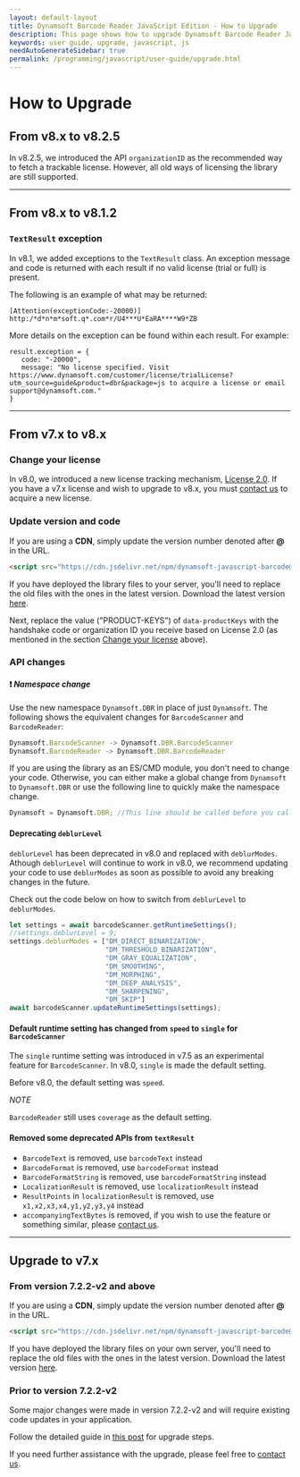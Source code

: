 ```yaml
---
layout: default-layout
title: Dynamsoft Barcode Reader JavaScript Edition - How to Upgrade
description: This page shows how to upgrade Dynamsoft Barcode Reader JavaScript SDK to the latest version.
keywords: user guide, upgrade, javascript, js
needAutoGenerateSidebar: true
permalink: /programming/javascript/user-guide/upgrade.html
---
```


# How to Upgrade

## From v8.x to v8.2.5

In v8.2.5, we introduced the API `organizationID` as the recommended way to fetch a trackable license. However, all old ways of licensing the library are still supported.

---
## From v8.x to v8.1.2

### `TextResult` exception

In v8.1, we added exceptions to the `TextResult` class. An exception message and code is returned with each result if no valid license (trial or full) is present.

The following is an example of what may be returned:

`[Attention(exceptionCode:-20000)] http:/*d*n*m*soft.q*.com*r/U4***U*EaRA****W9*ZB`

More details on the exception can be found within each result. For example:

```
result.exception = {
   code: "-20000",
   message: "No license specified. Visit https://www.dynamsoft.com/customer/license/trialLicense?utm_source=guide&product=dbr&package=js to acquire a license or email support@dynamsoft.com."
}
```

---
## From v7.x to v8.x

### Change your license

In v8.0, we introduced a new license tracking mechanism, [License 2.0](https://www.dynamsoft.com/license-tracking/docs/about/index.html). If you have a v7.x license and wish to upgrade to v8.x, you must [contact us](https://www.dynamsoft.com/Company/Contact.aspx) to acquire a new license. 

### Update version and code

If you are using a **CDN**, simply update the version number denoted after **@** in the URL.

```html
<script src="https://cdn.jsdelivr.net/npm/dynamsoft-javascript-barcode@8.2.5/dist/dbr.js" data-productKeys="PRODUCT-KEYS"></script>
```

If you have deployed the library files to your server, you'll need to replace the old files with the ones in the latest version. Download the latest version [here](https://www.dynamsoft.com/Downloads/Dynamic-Barcode-Reader-Download.aspx).

Next, replace the value ("PRODUCT-KEYS") of `data-productKeys` with the handshake code or organization ID you receive based on License 2.0 (as mentioned in the section [Change your license](#change-your-license) above).

### API changes

#### :exclamation: *Namespace change*

Use the new namespace `Dynamsoft.DBR` in place of just `Dynamsoft`. The following shows the equivalent changes for `BarcodeScanner` and `BarcodeReader`:

```js
Dynamsoft.BarcodeScanner -> Dynamsoft.DBR.BarcodeScanner
Dynamsoft.BarcodeReader -> Dynamsoft.DBR.BarcodeReader
```

If you are using the library as an ES/CMD module, you don't need to change your code. Otherwise, you can either make a global change from `Dynamsoft` to `Dynamsoft.DBR` or use the following line to quickly make the namespace change.

```js
Dynamsoft = Dynamsoft.DBR; //This line should be called before you call any other methods/properties of the library.
```

#### Deprecating `deblurLevel`

`deblurLevel` has been deprecated in v8.0 and replaced with `deblurModes`. Athough `deblurLevel` will continue to work in v8.0, we recommend updating your code to use `deblurModes` as soon as possible to avoid any breaking changes in the future.

Check out the code below on how to switch from `deblurLevel` to `deblurModes`.

```js
let settings = await barcodeScanner.getRuntimeSettings();
//settings.deblurLevel = 9;
settings.deblurModes = ["DM_DIRECT_BINARIZATION",   
                        "DM_THRESHOLD_BINARIZATION", 
                        "DM_GRAY_EQUALIZATION",
                        "DM_SMOOTHING",
                        "DM_MORPHING",
                        "DM_DEEP_ANALYSIS",
                        "DM_SHARPENING",
                        "DM_SKIP"] 
await barcodeScanner.updateRuntimeSettings(settings);
```

#### Default runtime setting has changed from `speed` to `single` for `BarcodeScanner`

The `single` runtime setting was introduced in v7.5 as an experimental feature for `BarcodeScanner`. In v8.0, `single` is made the default setting.

Before v8.0, the default setting was `speed`.

*NOTE*

`BarcodeReader` still uses `coverage` as the default setting.

#### Removed some deprecated APIs from `textResult`

* `BarcodeText` is removed, use `barcodeText` instead
* `BarcodeFormat` is removed, use `barcodeFormat` instead
* `BarcodeFormatString` is removed, use `barcodeFormatString` instead
* `LocalizationResult` is removed, use `localizationResult` instead
* `ResultPoints` in `localizationResult` is removed, use `x1,x2,x3,x4,y1,y2,y3,y4` instead
* `accompanyingTextBytes` is removed, if you wish to use the feature or something similar, please [contact us](https://www.dynamsoft.com/Company/Contact.aspx).

---
## Upgrade to v7.x

### From version 7.2.2-v2 and above

If you are using a **CDN**, simply update the version number denoted after **@** in the URL.

   ```html
   <script src="https://cdn.jsdelivr.net/npm/dynamsoft-javascript-barcode@7.6.0/dist/dbr.js" data-productKeys="PRODUCT-KEYS"></script>
   ```

If you have deployed the library files on your own server, you'll need to replace the old files with the ones in the latest version. Download the latest version [here](https://www.dynamsoft.com/Downloads/Dynamic-Barcode-Reader-Download.aspx).

### Prior to version 7.2.2-v2

Some major changes were made in version 7.2.2-v2 and will require existing code updates in your application.

Follow the detailed guide in [this post](https://www.dynamsoft.com/blog/announcement/dynamsoft-barcode-reader-sdk-for-javascript-upgrade-from-v7-1-3-to-v7-2-2/) for upgrade steps. 

If you need further assistance with the upgrade, please feel free to [contact us](https://www.dynamsoft.com/Company/Contact.aspx).

